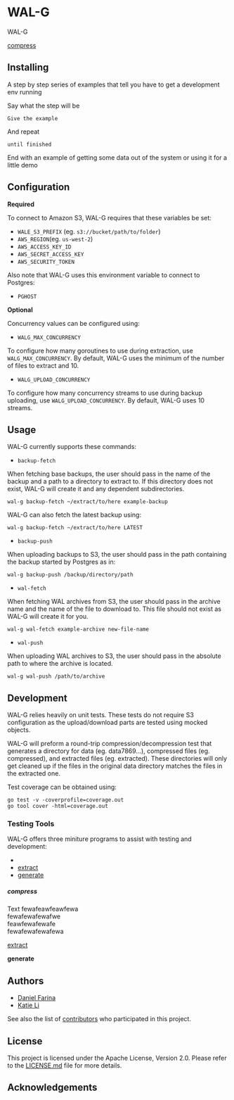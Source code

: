 # WAL-G

WAL-G 

[compress](#compress)

Installing
----------
A step by step series of examples that tell you have to get a development env running

Say what the step will be

```
Give the example
```

And repeat

```
until finished
```

End with an example of getting some data out of the system or using it for a little demo

Configuration
-------------
**Required**

To connect to Amazon S3, WAL-G requires that these variables be set:

* `WALE_S3_PREFIX` (eg. `s3://bucket/path/to/folder`)
* `AWS_REGION`(eg. `us-west-2`)
* `AWS_ACCESS_KEY_ID`
* `AWS_SECRET_ACCESS_KEY`
* `AWS_SECURITY_TOKEN`

Also note that WAL-G uses this environment variable to connect to Postgres:

* `PGHOST`

**Optional**

Concurrency values can be configured using:

* `WALG_MAX_CONCURRENCY`

To configure how many goroutines to use during extraction, use `WALG_MAX_CONCURRENCY`. By default, WAL-G uses the minimum of the number of files to extract and 10.

* `WALG_UPLOAD_CONCURRENCY`

To configure how many concurrency streams to use during backup uploading, use `WALG_UPLOAD_CONCURRENCY`. By default, WAL-G uses 10 streams.



Usage
-----

WAL-G currently supports these commands:


* ``backup-fetch``

When fetching base backups, the user should pass in the name of the backup and a path to a directory to extract to. If this directory does not exist, WAL-G will create it and any dependent subdirectories. 

```
wal-g backup-fetch ~/extract/to/here example-backup
```

WAL-G can also fetch the latest backup using:

```
wal-g backup-fetch ~/extract/to/here LATEST
```

* ``backup-push``

When uploading backups to S3, the user should pass in the path containing the backup started by Postgres as in:

```
wal-g backup-push /backup/directory/path
```


* ``wal-fetch``

When fetching WAL archives from S3, the user should pass in the archive name and the name of the file to download to. This file should not exist as WAL-G will create it for you.

```
wal-g wal-fetch example-archive new-file-name
```


* ``wal-push``

When uploading WAL archives to S3, the user should pass in the absolute path to where the archive is located.

```
wal-g wal-push /path/to/archive
```

Development
-----------
WAL-G relies heavily on unit tests. These tests do not require S3 configuration as the upload/download parts are tested using mocked objects.

WAL-G will preform a round-trip compression/decompression test that generates a directory for data (eg. data7869...), compressed files (eg. compressed), and extracted files (eg. extracted). These directories will only get cleaned up if the files in the original data directory matches the files in the extracted one.

Test coverage can be obtained using:

```
go test -v -coverprofile=coverage.out
go tool cover -html=coverage.out
```

### Testing Tools
WAL-G offers three miniture programs to assist with testing and development:

* 
* [extract](#extract)
* [generate](#generate)


##### compress


Text
fewafeawfeawfewa  
fewafewafewafwe  
feawfewafewafe  
fewafewafewafewa  

[extract](#extract)

**generate**



Authors
-------

* [Daniel Farina](https://github.com/fdr)
* [Katie Li](https://github.com/katie31)

See also the list of [contributors](https://github.com/your/project/contributors) who participated in this project.

License
-------

This project is licensed under the Apache License, Version 2.0. 
Please refer to the [LICENSE.md](LICENSE.md) file for more details.

Acknowledgements
----------------

